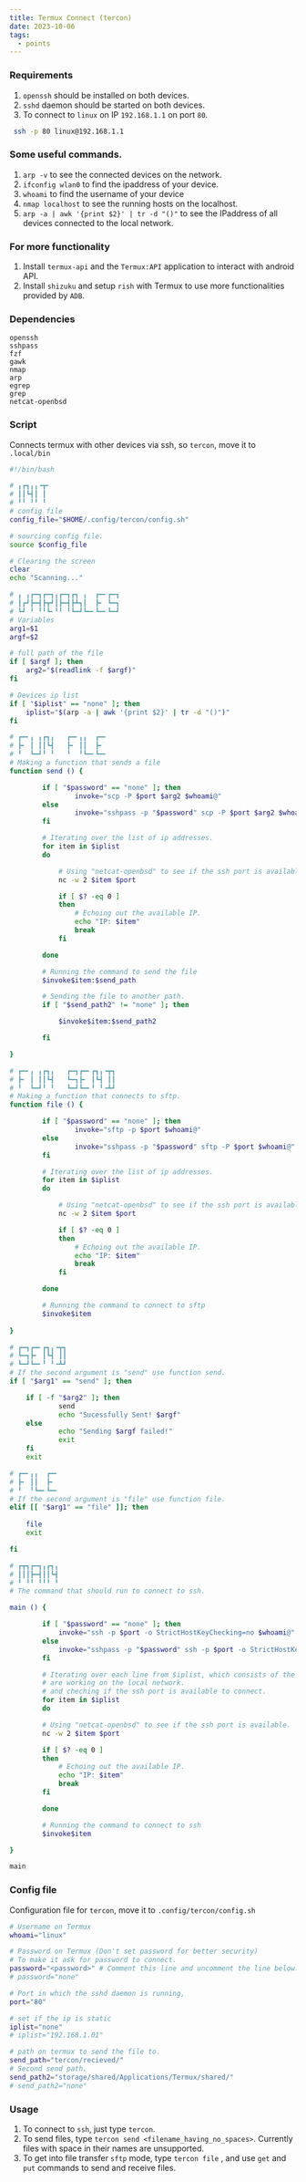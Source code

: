 ```yaml
---
title: Termux Connect (tercon)
date: 2023-10-06
tags:
  - points
---
```

### Requirements 

1. `openssh` should be installed  on both devices.
2. `sshd` daemon should be started on both devices.
3. To connect to `linux` on IP `192.168.1.1` on port  `80`.

``` bash
 ssh -p 80 linux@192.168.1.1
```

### Some useful commands.

1. `arp -v` to see the connected devices on the network.
2. `ifconfig wlan0` to find the ipaddress of your device.
3. `whoami` to find the username of your device
4. `nmap localhost` to see the running hosts on the localhost.
5. ` arp -a | awk '{print $2}' | tr -d "()" ` to see the IPaddress of all devices connected to the local network.

### For more functionality

1. Install `termux-api` and the `Termux:API` application to interact with android API.
2. Install `shizuku` and setup `rish` with Termux to use more functionalities provided by `ADB`.

### Dependencies

```
openssh
sshpass
fzf
gawk
nmap
arp
egrep
grep
netcat-openbsd
```

### Script
Connects termux with other devices via ssh, so `tercon`, move it to `.local/bin`
``` bash
#!/bin/bash

# ╻┏┓╻╻╺┳╸
# ┃┃┗┫┃ ┃ 
# ╹╹ ╹╹ ╹ 
# config file
config_file="$HOME/.config/tercon/config.sh"

# sourcing config file.
source $config_file

# Clearing the screen
clear
echo "Scanning..."

# ╻ ╻┏━┓┏━┓╻┏━┓┏┓ ╻  ┏━╸┏━┓
# ┃┏┛┣━┫┣┳┛┃┣━┫┣┻┓┃  ┣╸ ┗━┓
# ┗┛ ╹ ╹╹┗╸╹╹ ╹┗━┛┗━╸┗━╸┗━┛
# Variables
arg1=$1
argf=$2

# full path of the file
if [ $argf ]; then
    arg2="$(readlink -f $argf)"
fi

# Devices ip list
if [ "$iplist" == "none" ]; then
    iplist="$(arp -a | awk '{print $2}' | tr -d "()")"
fi

# ┏━╸╻ ╻┏┓╻   ┏━╸╻╻  ┏━╸
# ┣╸ ┃ ┃┃┗┫   ┣╸ ┃┃  ┣╸ 
# ╹  ┗━┛╹ ╹   ╹  ╹┗━╸┗━╸
# Making a function that sends a file
function send () {

        if [ "$password" == "none" ]; then
                invoke="scp -P $port $arg2 $whoami@"
        else
                invoke="sshpass -p "$password" scp -P $port $arg2 $whoami@"
        fi

        # Iterating over the list of ip addresses.
        for item in $iplist
        do

            # Using "netcat-openbsd" to see if the ssh port is available.
            nc -w 2 $item $port

            if [ $? -eq 0 ]
            then
                # Echoing out the available IP.
                echo "IP: $item"
                break
            fi

        done

        # Running the command to send the file
        $invoke$item:$send_path

        # Sending the file to another path.
        if [ "$send_path2" != "none" ]; then

            $invoke$item:$send_path2

        fi

}

# ┏━╸╻ ╻┏┓╻   ┏━┓┏━╸┏┓╻╺┳┓
# ┣╸ ┃ ┃┃┗┫   ┗━┓┣╸ ┃┗┫ ┃┃
# ╹  ┗━┛╹ ╹   ┗━┛┗━╸╹ ╹╺┻┛
# Making a function that connects to sftp.
function file () {

        if [ "$password" == "none" ]; then
                invoke="sftp -p $port $whoami@"
        else
                invoke="sshpass -p "$password" sftp -P $port $whoami@"
        fi

        # Iterating over the list of ip addresses.
        for item in $iplist
        do

            # Using "netcat-openbsd" to see if the ssh port is available.
            nc -w 2 $item $port

            if [ $? -eq 0 ]
            then
                # Echoing out the available IP.
                echo "IP: $item"
                break
            fi

        done

        # Running the command to connect to sftp
        $invoke$item
        
}

# ┏━┓┏━╸┏┓╻╺┳┓
# ┗━┓┣╸ ┃┗┫ ┃┃
# ┗━┛┗━╸╹ ╹╺┻┛
# If the second argument is "send" use function send.
if [ "$arg1" == "send" ]; then

    if [ -f "$arg2" ]; then
            send
            echo "Sucessfully Sent! $argf"
    else
            echo "Sending $argf failed!"
            exit
    fi
    exit

# ┏━╸╻╻  ┏━╸
# ┣╸ ┃┃  ┣╸ 
# ╹  ╹┗━╸┗━╸
# If the second argument is "file" use function file.
elif [[ "$arg1" == "file" ]]; then
    
    file
    exit

fi

# ┏┳┓┏━┓╻┏┓╻
# ┃┃┃┣━┫┃┃┗┫
# ╹ ╹╹ ╹╹╹ ╹
# The command that should run to connect to ssh.

main () {

        if [ "$password" == "none" ]; then
            invoke="ssh -p $port -o StrictHostKeyChecking=no $whoami@"
        else
            invoke="sshpass -p "$password" ssh -p $port -o StrictHostKeyChecking=no $whoami@"
        fi

        # Iterating over each line from $iplist, which consists of the IP addresses that
        # are working on the local network.
        # and cheching if the ssh port is available to connect.
        for item in $iplist
        do

        # Using "netcat-openbsd" to see if the ssh port is available.
        nc -w 2 $item $port

        if [ $? -eq 0 ]
        then
            # Echoing out the available IP.
            echo "IP: $item"
            break
        fi

        done

        # Running the command to connect to ssh
        $invoke$item

}

main

```

### Config file
Configuration file for `tercon`, move it to `.config/tercon/config.sh`
``` bash
# Username on Termux
whoami="linux"

# Password on Termux (Don't set password for better security)
# To make it ask for password to connect.
password="<password>" # Comment this line and uncomment the line below.
# password="none"

# Port in which the sshd daemon is running,
port="80"

# set if the ip is static
iplist="none"
# iplist="192.168.1.01"

# path on termux to send the file to.
send_path="tercon/recieved/"
# Second send path.
send_path2="storage/shared/Applications/Termux/shared/"
# send_path2="none"
```

### Usage

1. To connect to `ssh`, just type `tercon`.
2. To send files, type `tercon send <filename_having_no_spaces>`. Currently files with space in their names are unsupported.
3. To get into file transfer `sftp` mode, type `tercon file` , and use `get` and `put` commands to send and receive files.
